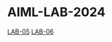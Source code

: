 # AIML-LAB-2024
[LAB-05](https://github.com/siddugoud6966/AIML-LAB-2024/blob/main/lab05.ipynb)
[LAB-06](https://github.com/siddugoud6966/AIML-LAB-2024/blob/main/LAB06.ipynb)
